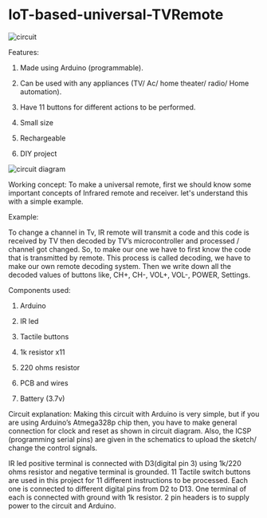 # IoT-based-universal-TVRemote

![circuit](https://user-images.githubusercontent.com/84971685/235308671-248dd48a-59d5-48cf-b552-f2afdff01e0d.png)

Features:
1) Made using Arduino (programmable).

2) Can be used with any appliances (TV/ Ac/ home theater/ radio/ Home automation).

3) Have 11 buttons for different actions to be performed.

4) Small size

5) Rechargeable

6) DIY project

![circuit diagram](https://user-images.githubusercontent.com/84971685/235308706-4652fb10-6e3b-4651-9c25-7e4bc25d7f52.png)


Working concept:
To make a universal remote, first we should know some important concepts of Infrared remote and receiver. let's understand this with a simple example.

Example:

To change a channel in Tv, IR remote will transmit a code and this code is received by TV then decoded by TV’s microcontroller and processed / channel got changed. So, to make our one we have to first know the code that is transmitted by remote. This process is called decoding, we have to make our own remote decoding system. Then we write down all the decoded values of buttons like, CH+, CH-, VOL+, VOL-, POWER, Settings.

Components used:
1) Arduino

2) IR led

3) Tactile buttons

4) 1k resistor x11

5) 220 ohms resistor

6) PCB and wires

7) Battery (3.7v)


Circuit explanation:
Making this circuit with Arduino is very simple, but if you are using Arduino’s Atmega328p chip then, you have to make general connection for clock and reset as shown in circuit diagram. Also, the ICSP (programming serial pins) are given in the schematics to upload the sketch/ change the control signals.

IR led positive terminal is connected with D3(digital pin 3) using 1k/220 ohms resistor and negative terminal is grounded. 11 Tactile switch buttons are used in this project for 11 different instructions to be processed. Each one is connected to different digital pins from D2 to D13. One terminal of each is connected with ground with 1k resistor. 2 pin headers is to supply power to the circuit and Arduino.
